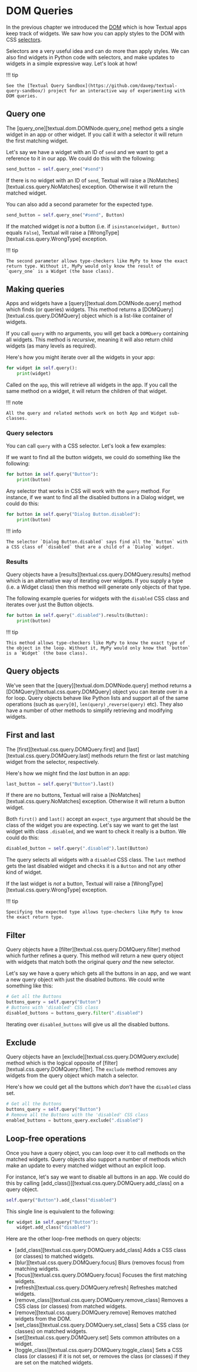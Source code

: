 # DOM Queries

In the previous chapter we introduced the [DOM](../guide/CSS.md#the-dom) which is how Textual apps keep track of widgets. We saw how you can apply styles to the DOM with CSS [selectors](./CSS.md#selectors).

Selectors are a very useful idea and can do more than apply styles. We can also find widgets in Python code with selectors, and make updates to widgets in a simple expressive way. Let's look at how!

!!! tip

    See the [Textual Query Sandbox](https://github.com/davep/textual-query-sandbox/) project for an interactive way of experimenting with DOM queries.

## Query one

The [query_one][textual.dom.DOMNode.query_one] method gets a single widget in an app or other widget. If you call it with a selector it will return the first matching widget.

Let's say we have a widget with an ID of `send` and we want to get a reference to it in our app. We could do this with the following:

```python
send_button = self.query_one("#send")
```

If there is no widget with an ID of `send`, Textual will raise a [NoMatches][textual.css.query.NoMatches] exception. Otherwise it will return the matched widget.

You can also add a second parameter for the expected type.

```python
send_button = self.query_one("#send", Button)
```

If the matched widget is *not* a button (i.e. if `isinstance(widget, Button)` equals `False`), Textual will raise a [WrongType][textual.css.query.WrongType] exception.

!!! tip

    The second parameter allows type-checkers like MyPy to know the exact return type. Without it, MyPy would only know the result of `query_one` is a Widget (the base class).

## Making queries

Apps and widgets have a [query][textual.dom.DOMNode.query] method which finds (or queries) widgets. This method returns a [DOMQuery][textual.css.query.DOMQuery] object which is a list-like container of widgets.

If you call `query` with no arguments, you will get back a `DOMQuery` containing all widgets. This method is *recursive*, meaning it will also return child widgets (as many levels as required).

Here's how you might iterate over all the widgets in your app:

```python
for widget in self.query():
    print(widget)
```

Called on the `app`, this will retrieve all widgets in the app. If you call the same method on a widget, it will return the children of that widget.

!!! note

    All the query and related methods work on both App and Widget sub-classes.

### Query selectors

You can call `query` with a CSS selector. Let's look a few examples:

If we want to find all the button widgets, we could do something like the following:

```python
for button in self.query("Button"):
    print(button)
```

Any selector that works in CSS will work with the `query` method. For instance, if we want to find all the disabled buttons in a Dialog widget, we could do this:

```python
for button in self.query("Dialog Button.disabled"):
    print(button)
```

!!! info

    The selector `Dialog Button.disabled` says find all the `Button` with a CSS class of `disabled` that are a child of a `Dialog` widget.

### Results

Query objects have a [results][textual.css.query.DOMQuery.results] method which is an alternative way of iterating over widgets. If you supply a type (i.e. a Widget class) then this method will generate only objects of that type.

The following example queries for widgets with the `disabled` CSS class and iterates over just the Button objects.

```python
for button in self.query(".disabled").results(Button):
    print(button)
```

!!! tip

    This method allows type-checkers like MyPy to know the exact type of the object in the loop. Without it, MyPy would only know that `button` is a `Widget` (the base class).

## Query objects

We've seen that the [query][textual.dom.DOMNode.query] method returns a [DOMQuery][textual.css.query.DOMQuery] object you can iterate over in a for loop. Query objects behave like Python lists and support all of the same operations (such as `query[0]`, `len(query)` ,`reverse(query)` etc). They also have a number of other methods to simplify retrieving and modifying widgets.

## First and last

The [first][textual.css.query.DOMQuery.first] and [last][textual.css.query.DOMQuery.last] methods return the first or last matching widget from the selector, respectively.

Here's how we might find the _last_ button in an app:

```python
last_button = self.query("Button").last()
```

If there are no buttons, Textual will raise a [NoMatches][textual.css.query.NoMatches] exception. Otherwise it will return a button widget.

Both `first()` and `last()` accept an `expect_type` argument that should be the class of the widget you are expecting. Let's say we want to get the last widget with class `.disabled`, and we want to check it really is a button. We could do this:

```python
disabled_button = self.query(".disabled").last(Button)
```

The query selects all widgets with a `disabled` CSS class. The `last` method gets the last disabled widget and checks it is a `Button` and not any other kind of widget.

If the last widget is *not* a button, Textual will raise a [WrongType][textual.css.query.WrongType] exception.

!!! tip

    Specifying the expected type allows type-checkers like MyPy to know the exact return type.

## Filter

Query objects have a [filter][textual.css.query.DOMQuery.filter] method which further refines a query. This method will return a new query object with widgets that match both the original query _and_ the new selector.

Let's say we have a query which gets all the buttons in an app, and we want a new query object with just the disabled buttons. We could write something like this:

```python
# Get all the Buttons
buttons_query = self.query("Button")
# Buttons with 'disabled' CSS class
disabled_buttons = buttons_query.filter(".disabled")
```

Iterating over `disabled_buttons` will give us all the disabled buttons.

## Exclude

Query objects have an [exclude][textual.css.query.DOMQuery.exclude] method which is the logical opposite of [filter][textual.css.query.DOMQuery.filter]. The `exclude` method removes any widgets from the query object which match a selector.

Here's how we could get all the buttons which *don't* have the `disabled` class set.

```python
# Get all the Buttons
buttons_query = self.query("Button")
# Remove all the Buttons with the 'disabled' CSS class
enabled_buttons = buttons_query.exclude(".disabled")
```

## Loop-free operations

Once you have a query object, you can loop over it to call methods on the matched widgets. Query objects also support a number of methods which make an update to every matched widget without an explicit loop.

For instance, let's say we want to disable all buttons in an app. We could do this by calling [add_class()][textual.css.query.DOMQuery.add_class] on a query object.

```python
self.query("Button").add_class("disabled")
```

This single line is equivalent to the following:

```python
for widget in self.query("Button"):
    widget.add_class("disabled")
```

Here are the other loop-free methods on query objects:

- [add_class][textual.css.query.DOMQuery.add_class] Adds a CSS class (or classes) to matched widgets.
- [blur][textual.css.query.DOMQuery.focus] Blurs (removes focus) from matching widgets.
- [focus][textual.css.query.DOMQuery.focus] Focuses the first matching widgets.
- [refresh][textual.css.query.DOMQuery.refresh] Refreshes matched widgets.
- [remove_class][textual.css.query.DOMQuery.remove_class] Removes a CSS class (or classes) from matched widgets.
- [remove][textual.css.query.DOMQuery.remove] Removes matched widgets from the DOM.
- [set_class][textual.css.query.DOMQuery.set_class] Sets a CSS class (or classes) on matched widgets.
- [set][textual.css.query.DOMQuery.set] Sets common attributes on a widget.
- [toggle_class][textual.css.query.DOMQuery.toggle_class] Sets a CSS class (or classes) if it is not set, or removes the class (or classes) if they are set on the matched widgets.
